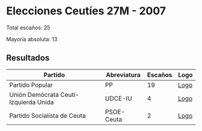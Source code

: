 # Elecciones Ceutíes 27M - 2007

Total escaños: 25

Mayoría absoluta: 13

## Resultados

| Partido | Abreviatura | Escaños | Logo |
| - | - | - | - |
| Partido Popular | PP | 19 | [Logo](https://github.com/playzzz/Pactos/blob/master/Logos/PP.jpg?raw=true)
| Unión Demócrata Ceutí-Izquierda Unida | UDCE-IU | 4 | [Logo](https://github.com/playzzz/Pactos/blob/master/Logos/IU.jpg?raw=true)
| Partido Socialista de Ceuta | PSOE-Ceuta | 2 | [Logo](https://github.com/playzzz/Pactos/blob/master/Logos/PSOE.jpg?raw=true)
